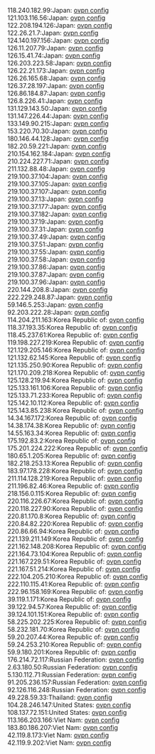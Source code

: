 118.240.182.99:Japan: [ovpn config](vpn/118_240_182_99.ovpn)  
121.103.116.56:Japan: [ovpn config](vpn/121_103_116_56.ovpn)  
122.208.194.126:Japan: [ovpn config](vpn/122_208_194_126.ovpn)  
122.26.21.7:Japan: [ovpn config](vpn/122_26_21_7.ovpn)  
124.140.197.156:Japan: [ovpn config](vpn/124_140_197_156.ovpn)  
126.11.207.79:Japan: [ovpn config](vpn/126_11_207_79.ovpn)  
126.15.41.74:Japan: [ovpn config](vpn/126_15_41_74.ovpn)  
126.203.223.58:Japan: [ovpn config](vpn/126_203_223_58.ovpn)  
126.22.21.173:Japan: [ovpn config](vpn/126_22_21_173.ovpn)  
126.26.165.68:Japan: [ovpn config](vpn/126_26_165_68.ovpn)  
126.37.28.197:Japan: [ovpn config](vpn/126_37_28_197.ovpn)  
126.86.184.87:Japan: [ovpn config](vpn/126_86_184_87.ovpn)  
126.8.226.41:Japan: [ovpn config](vpn/126_8_226_41.ovpn)  
131.129.143.50:Japan: [ovpn config](vpn/131_129_143_50.ovpn)  
131.147.226.44:Japan: [ovpn config](vpn/131_147_226_44.ovpn)  
133.149.90.215:Japan: [ovpn config](vpn/133_149_90_215.ovpn)  
153.220.70.30:Japan: [ovpn config](vpn/153_220_70_30.ovpn)  
180.146.44.128:Japan: [ovpn config](vpn/180_146_44_128.ovpn)  
182.20.59.221:Japan: [ovpn config](vpn/182_20_59_221.ovpn)  
210.154.162.184:Japan: [ovpn config](vpn/210_154_162_184.ovpn)  
210.224.227.71:Japan: [ovpn config](vpn/210_224_227_71.ovpn)  
211.132.88.48:Japan: [ovpn config](vpn/211_132_88_48.ovpn)  
219.100.37.104:Japan: [ovpn config](vpn/219_100_37_104.ovpn)  
219.100.37.105:Japan: [ovpn config](vpn/219_100_37_105.ovpn)  
219.100.37.107:Japan: [ovpn config](vpn/219_100_37_107.ovpn)  
219.100.37.13:Japan: [ovpn config](vpn/219_100_37_13.ovpn)  
219.100.37.177:Japan: [ovpn config](vpn/219_100_37_177.ovpn)  
219.100.37.182:Japan: [ovpn config](vpn/219_100_37_182.ovpn)  
219.100.37.19:Japan: [ovpn config](vpn/219_100_37_19.ovpn)  
219.100.37.31:Japan: [ovpn config](vpn/219_100_37_31.ovpn)  
219.100.37.49:Japan: [ovpn config](vpn/219_100_37_49.ovpn)  
219.100.37.51:Japan: [ovpn config](vpn/219_100_37_51.ovpn)  
219.100.37.55:Japan: [ovpn config](vpn/219_100_37_55.ovpn)  
219.100.37.58:Japan: [ovpn config](vpn/219_100_37_58.ovpn)  
219.100.37.86:Japan: [ovpn config](vpn/219_100_37_86.ovpn)  
219.100.37.87:Japan: [ovpn config](vpn/219_100_37_87.ovpn)  
219.100.37.96:Japan: [ovpn config](vpn/219_100_37_96.ovpn)  
220.144.208.8:Japan: [ovpn config](vpn/220_144_208_8.ovpn)  
222.229.248.87:Japan: [ovpn config](vpn/222_229_248_87.ovpn)  
59.146.5.253:Japan: [ovpn config](vpn/59_146_5_253.ovpn)  
92.203.222.28:Japan: [ovpn config](vpn/92_203_222_28.ovpn)  
114.204.211.163:Korea Republic of: [ovpn config](vpn/114_204_211_163.ovpn)  
118.37.193.35:Korea Republic of: [ovpn config](vpn/118_37_193_35.ovpn)  
118.45.237.61:Korea Republic of: [ovpn config](vpn/118_45_237_61.ovpn)  
119.198.227.219:Korea Republic of: [ovpn config](vpn/119_198_227_219.ovpn)  
121.129.205.146:Korea Republic of: [ovpn config](vpn/121_129_205_146.ovpn)  
121.132.62.145:Korea Republic of: [ovpn config](vpn/121_132_62_145.ovpn)  
121.135.250.90:Korea Republic of: [ovpn config](vpn/121_135_250_90.ovpn)  
121.170.209.218:Korea Republic of: [ovpn config](vpn/121_170_209_218.ovpn)  
125.128.219.94:Korea Republic of: [ovpn config](vpn/125_128_219_94.ovpn)  
125.133.161.106:Korea Republic of: [ovpn config](vpn/125_133_161_106.ovpn)  
125.133.71.233:Korea Republic of: [ovpn config](vpn/125_133_71_233.ovpn)  
125.142.10.112:Korea Republic of: [ovpn config](vpn/125_142_10_112.ovpn)  
125.143.85.238:Korea Republic of: [ovpn config](vpn/125_143_85_238.ovpn)  
14.34.167.172:Korea Republic of: [ovpn config](vpn/14_34_167_172.ovpn)  
14.38.174.38:Korea Republic of: [ovpn config](vpn/14_38_174_38.ovpn)  
14.55.163.34:Korea Republic of: [ovpn config](vpn/14_55_163_34.ovpn)  
175.192.83.2:Korea Republic of: [ovpn config](vpn/175_192_83_2.ovpn)  
175.201.224.222:Korea Republic of: [ovpn config](vpn/175_201_224_222.ovpn)  
180.65.1.205:Korea Republic of: [ovpn config](vpn/180_65_1_205.ovpn)  
182.218.253.13:Korea Republic of: [ovpn config](vpn/182_218_253_13.ovpn)  
183.97.178.228:Korea Republic of: [ovpn config](vpn/183_97_178_228.ovpn)  
211.114.128.219:Korea Republic of: [ovpn config](vpn/211_114_128_219.ovpn)  
211.196.82.46:Korea Republic of: [ovpn config](vpn/211_196_82_46.ovpn)  
218.156.0.115:Korea Republic of: [ovpn config](vpn/218_156_0_115.ovpn)  
220.116.226.67:Korea Republic of: [ovpn config](vpn/220_116_226_67.ovpn)  
220.118.227.90:Korea Republic of: [ovpn config](vpn/220_118_227_90.ovpn)  
220.81.170.8:Korea Republic of: [ovpn config](vpn/220_81_170_8.ovpn)  
220.84.82.220:Korea Republic of: [ovpn config](vpn/220_84_82_220.ovpn)  
220.86.66.94:Korea Republic of: [ovpn config](vpn/220_86_66_94.ovpn)  
221.139.211.149:Korea Republic of: [ovpn config](vpn/221_139_211_149.ovpn)  
221.162.148.208:Korea Republic of: [ovpn config](vpn/221_162_148_208.ovpn)  
221.164.73.104:Korea Republic of: [ovpn config](vpn/221_164_73_104.ovpn)  
221.167.229.51:Korea Republic of: [ovpn config](vpn/221_167_229_51.ovpn)  
221.167.51.214:Korea Republic of: [ovpn config](vpn/221_167_51_214.ovpn)  
222.104.205.210:Korea Republic of: [ovpn config](vpn/222_104_205_210.ovpn)  
222.110.115.41:Korea Republic of: [ovpn config](vpn/222_110_115_41.ovpn)  
222.96.158.169:Korea Republic of: [ovpn config](vpn/222_96_158_169.ovpn)  
39.119.1.171:Korea Republic of: [ovpn config](vpn/39_119_1_171.ovpn)  
39.122.94.57:Korea Republic of: [ovpn config](vpn/39_122_94_57.ovpn)  
39.124.101.151:Korea Republic of: [ovpn config](vpn/39_124_101_151.ovpn)  
58.225.202.225:Korea Republic of: [ovpn config](vpn/58_225_202_225.ovpn)  
58.232.181.70:Korea Republic of: [ovpn config](vpn/58_232_181_70.ovpn)  
59.20.207.44:Korea Republic of: [ovpn config](vpn/59_20_207_44.ovpn)  
59.24.253.210:Korea Republic of: [ovpn config](vpn/59_24_253_210.ovpn)  
59.9.180.201:Korea Republic of: [ovpn config](vpn/59_9_180_201.ovpn)  
176.214.72.117:Russian Federation: [ovpn config](vpn/176_214_72_117.ovpn)  
2.63.180.50:Russian Federation: [ovpn config](vpn/2_63_180_50.ovpn)  
5.130.112.71:Russian Federation: [ovpn config](vpn/5_130_112_71.ovpn)  
91.205.236.157:Russian Federation: [ovpn config](vpn/91_205_236_157.ovpn)  
92.126.116.248:Russian Federation: [ovpn config](vpn/92_126_116_248.ovpn)  
49.228.59.33:Thailand: [ovpn config](vpn/49_228_59_33.ovpn)  
104.28.246.147:United States: [ovpn config](vpn/104_28_246_147.ovpn)  
108.137.72.151:United States: [ovpn config](vpn/108_137_72_151.ovpn)  
113.166.203.166:Viet Nam: [ovpn config](vpn/113_166_203_166.ovpn)  
183.80.186.207:Viet Nam: [ovpn config](vpn/183_80_186_207.ovpn)  
42.119.8.173:Viet Nam: [ovpn config](vpn/42_119_8_173.ovpn)  
42.119.9.202:Viet Nam: [ovpn config](vpn/42_119_9_202.ovpn)  
